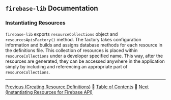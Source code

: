 ## `firebase-lib` Documentation

### Instantiating Resources

`firebase-lib` exports `resourceCollections` object and `resourcesApisFactory()`
method.  The factory takes configuration information and builds and assigns
database methods for each resource in the definitions file.  This collection of
resources is placed within `resourceCollections` under a developer specified
name.  This way, after the resources are generated, they can be accessed
anywhere in the application simply by including and referencing an appropriate
part of `resourceCollections`.

---

[Previous (Creating Resource Definitions)](./02-creating-resource-definitions.md) :palm_tree:
[Table of Contents](../README.md) :palm_tree:
[Next (Instantiating Resources for Firebase API)](./04-instantiating-for-firebase-api.md)
